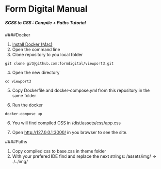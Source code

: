 # Form Digital Manual
##### SCSS to CSS : Compile + Paths Tutorial

####Docker
1. [Install Docker (Mac) ](https://hub.docker.com/editions/community/docker-ce-desktop-mac)
2. Open the command line
3. Clone repository to you local folder
```
git clone git@github.com:formdigital/viewport3.git
```
4. Open the new directory
```
cd viewport3
```  
5. Copy Dockerfile and docker-compose.yml from this repository in the same folder

5. Run the docker
```
docker-compose up
``` 
6. You will find compiled CSS in /dist/assets/css/app.css

7. Open http://127.0.0.1:3000/ in you browser to see the site.

####Paths
1. Copy compiled css to base.css in theme folder
2. With your prefered IDE find and replace the next strings:
/assets/img/ => ./../img/ 

